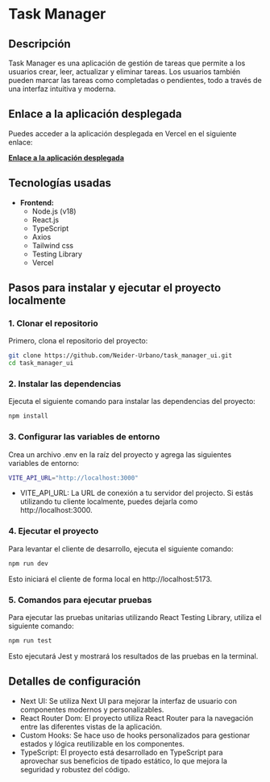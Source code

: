 # Task Manager

## Descripción

Task Manager es una aplicación de gestión de tareas que permite a los usuarios crear, leer, actualizar y eliminar tareas. Los usuarios también pueden marcar las tareas como completadas o pendientes, todo a través de una interfaz intuitiva y moderna.

## Enlace a la aplicación desplegada

Puedes acceder a la aplicación desplegada en Vercel en el siguiente enlace:

[**Enlace a la aplicación desplegada**](https://tu-enlace-desplegado.com)

## Tecnologías usadas

- **Frontend:**
  - Node.js (v18)
  - React.js
  - TypeScript
  - Axios
  - Tailwind css
  - Testing Library
  - Vercel

## Pasos para instalar y ejecutar el proyecto localmente

### 1. Clonar el repositorio

Primero, clona el repositorio del proyecto:

```bash
git clone https://github.com/Neider-Urbano/task_manager_ui.git
cd task_manager_ui
```

### 2. Instalar las dependencias

Ejecuta el siguiente comando para instalar las dependencias del proyecto:

```bash
npm install
```

### 3. Configurar las variables de entorno

Crea un archivo .env en la raíz del proyecto y agrega las siguientes variables de entorno:

```bash
VITE_API_URL="http://localhost:3000"
```

- VITE_API_URL: La URL de conexión a tu servidor del projecto. Si estás utilizando tu cliente localmente, puedes dejarla como http://localhost:3000.

### 4. Ejecutar el proyecto

Para levantar el cliente de desarrollo, ejecuta el siguiente comando:

```bash
npm run dev
```

Esto iniciará el cliente de forma local en http://localhost:5173.

### 5. Comandos para ejecutar pruebas

Para ejecutar las pruebas unitarias utilizando React Testing Library, utiliza el siguiente comando:

```bash
npm run test
```

Esto ejecutará Jest y mostrará los resultados de las pruebas en la terminal.

## Detalles de configuración

- Next UI: Se utiliza Next UI para mejorar la interfaz de usuario con componentes modernos y personalizables.
- React Router Dom: El proyecto utiliza React Router para la navegación entre las diferentes vistas de la aplicación.
- Custom Hooks: Se hace uso de hooks personalizados para gestionar estados y lógica reutilizable en los componentes.
- TypeScript: El proyecto está desarrollado en TypeScript para aprovechar sus beneficios de tipado estático, lo que mejora la seguridad y robustez del código.
